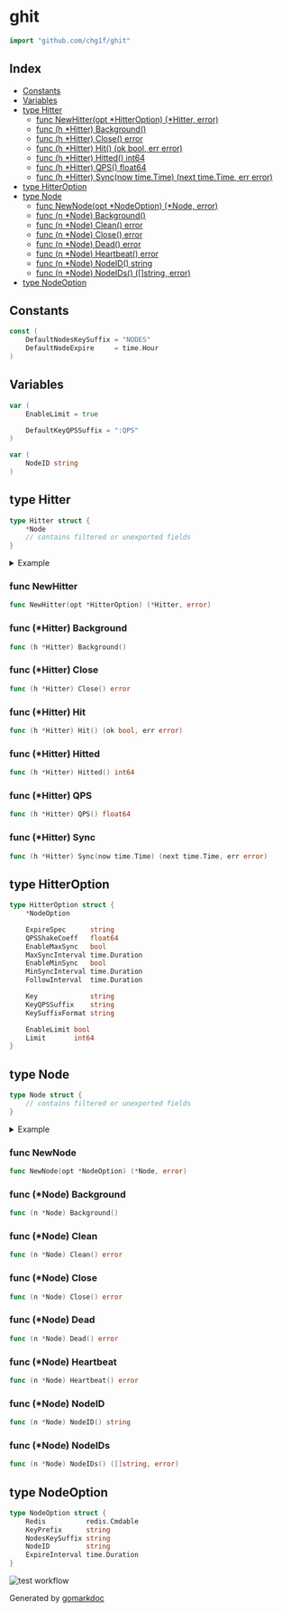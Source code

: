 <!-- Code generated by gomarkdoc. DO NOT EDIT -->

# ghit

```go
import "github.com/chg1f/ghit"
```

## Index

- [Constants](<#constants>)
- [Variables](<#variables>)
- [type Hitter](<#type-hitter>)
  - [func NewHitter(opt *HitterOption) (*Hitter, error)](<#func-newhitter>)
  - [func (h *Hitter) Background()](<#func-hitter-background>)
  - [func (h *Hitter) Close() error](<#func-hitter-close>)
  - [func (h *Hitter) Hit() (ok bool, err error)](<#func-hitter-hit>)
  - [func (h *Hitter) Hitted() int64](<#func-hitter-hitted>)
  - [func (h *Hitter) QPS() float64](<#func-hitter-qps>)
  - [func (h *Hitter) Sync(now time.Time) (next time.Time, err error)](<#func-hitter-sync>)
- [type HitterOption](<#type-hitteroption>)
- [type Node](<#type-node>)
  - [func NewNode(opt *NodeOption) (*Node, error)](<#func-newnode>)
  - [func (n *Node) Background()](<#func-node-background>)
  - [func (n *Node) Clean() error](<#func-node-clean>)
  - [func (n *Node) Close() error](<#func-node-close>)
  - [func (n *Node) Dead() error](<#func-node-dead>)
  - [func (n *Node) Heartbeat() error](<#func-node-heartbeat>)
  - [func (n *Node) NodeID() string](<#func-node-nodeid>)
  - [func (n *Node) NodeIDs() ([]string, error)](<#func-node-nodeids>)
- [type NodeOption](<#type-nodeoption>)


## Constants

```go
const (
    DefaultNodesKeySuffix = "NODES"
    DefaultNodeExpire     = time.Hour
)
```

## Variables

```go
var (
    EnableLimit = true

    DefaultKeyQPSSuffix = ":QPS"
)
```

```go
var (
    NodeID string
)
```

## type Hitter

```go
type Hitter struct {
    *Node
    // contains filtered or unexported fields
}
```

<details><summary>Example</summary>
<p>

```go
{
	hitter, err := NewHitter(&HitterOption{
		NodeOption: &NodeOption{
			Redis:     redis.NewClient(&redis.Options{Addr: "localhost:6379"}),
			KeyPrefix: "ghit:",
		},
		ExpireSpec:     "@midnight",
		QPSShakeCoeff:  2,
		FollowInterval: time.Hour * 24,
		Key:            "run",
		EnableLimit:    true,
		Limit:          1,
	})
	if err != nil {
		panic(err)
	}
	defer hitter.Close()
	if ok, err := hitter.Hit(); err != nil {

	} else if !ok {
		return
	}
}
```

</p>
</details>

### func NewHitter

```go
func NewHitter(opt *HitterOption) (*Hitter, error)
```

### func \(\*Hitter\) Background

```go
func (h *Hitter) Background()
```

### func \(\*Hitter\) Close

```go
func (h *Hitter) Close() error
```

### func \(\*Hitter\) Hit

```go
func (h *Hitter) Hit() (ok bool, err error)
```

### func \(\*Hitter\) Hitted

```go
func (h *Hitter) Hitted() int64
```

### func \(\*Hitter\) QPS

```go
func (h *Hitter) QPS() float64
```

### func \(\*Hitter\) Sync

```go
func (h *Hitter) Sync(now time.Time) (next time.Time, err error)
```

## type HitterOption

```go
type HitterOption struct {
    *NodeOption

    ExpireSpec      string
    QPSShakeCoeff   float64
    EnableMaxSync   bool
    MaxSyncInterval time.Duration
    EnableMinSync   bool
    MinSyncInterval time.Duration
    FollowInterval  time.Duration

    Key             string
    KeyQPSSuffix    string
    KeySuffixFormat string

    EnableLimit bool
    Limit       int64
}
```

## type Node

```go
type Node struct {
    // contains filtered or unexported fields
}
```

<details><summary>Example</summary>
<p>

```go
{
	expireInterval := time.Hour
	node, err := NewNode(&NodeOption{
		Redis:          redis.NewClient(&redis.Options{Addr: "localhost:6379"}),
		KeyPrefix:      "ghit:",
		ExpireInterval: expireInterval,
	})
	if err != nil {
		panic(err)
	}
	defer node.Close()
	node.Heartbeat()
	defer node.Dead()
	for {
		select {
		case <-time.After(expireInterval):
			node.Heartbeat()
		}
	}
}
```

</p>
</details>

### func NewNode

```go
func NewNode(opt *NodeOption) (*Node, error)
```

### func \(\*Node\) Background

```go
func (n *Node) Background()
```

### func \(\*Node\) Clean

```go
func (n *Node) Clean() error
```

### func \(\*Node\) Close

```go
func (n *Node) Close() error
```

### func \(\*Node\) Dead

```go
func (n *Node) Dead() error
```

### func \(\*Node\) Heartbeat

```go
func (n *Node) Heartbeat() error
```

### func \(\*Node\) NodeID

```go
func (n *Node) NodeID() string
```

### func \(\*Node\) NodeIDs

```go
func (n *Node) NodeIDs() ([]string, error)
```

## type NodeOption

```go
type NodeOption struct {
    Redis          redis.Cmdable
    KeyPrefix      string
    NodesKeySuffix string
    NodeID         string
    ExpireInterval time.Duration
}
```

![test workflow](https://github.com/chg1f/ghit/actions/workflows/test.yml/badge.svg?branch=master)

Generated by [gomarkdoc](<https://github.com/princjef/gomarkdoc>)
